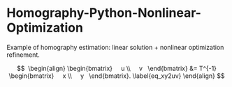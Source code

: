 # Homography-Python-Nonlinear-Optimization
Example of homography estimation: linear solution + nonlinear optimization refinement. 


$$
				 \begin{align}  \begin{bmatrix}      u \\      v    \end{bmatrix}  &=  T^{-1}  \begin{bmatrix}      x \\      y    \end{bmatrix}.   \label{eq_xy2uv}  \end{align}
$$
